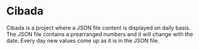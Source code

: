# Cibada

Cibada is a project where a JSON file content is displayed on daily basis. The JSON file contains a prearranged numbers and it will change with the date. Every day new values come up as it is in the JSON file.

